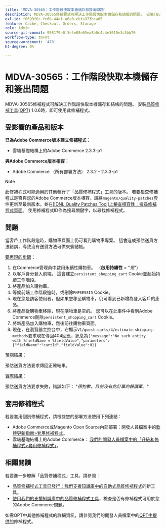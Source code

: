 ```yaml
---
title: 'MDVA-30565：工作階段快取本機儲存和簽出問題'
description: MDVA-30565修補程式可解決工作階段快取本機儲存和結帳的問題。 安裝[Quality Patches Tool (QPT)](/help/announcements/adobe-commerce-announcements/magento-quality-patches-released-new-tool-to-self-serve-quality-patches.md) 1.0.6後，即可使用此修補程式。
exl-id: f0693f0c-fc6b-44af-a6a0-ebfa973bca65
feature: Cache, Checkout, Orders, Storage
role: Admin
source-git-commit: 958179e0f3efe08e65ea8b0c4c4e1015e3c5bb76
workflow-type: tm+mt
source-wordcount: '470'
ht-degree: 0%

---
```


# MDVA-30565：工作階段快取本機儲存和簽出問題

MDVA-30565修補程式可解決工作階段快取本機儲存和結帳的問題。 安裝[品質修補工具(QPT)](/help/announcements/adobe-commerce-announcements/magento-quality-patches-released-new-tool-to-self-serve-quality-patches.md) 1.0.6時，即可使用此修補程式。

## 受影響的產品和版本

**已為Adobe Commerce版本建立修補程式：**

* 雲端基礎結構上的Adobe Commerce 2.3.3-p1

**與Adobe Commerce版本相容：**

* Adobe Commerce （所有部署方法） 2.3.2 - 2.3.3-p1

>[!NOTE]
>
>此修補程式可能適用於其他發行了「品質修補程式」工具的版本。 若要檢查修補程式是否與您的Adobe Commerce版本相容，請將`magento/quality-patches`套件更新至最新版本，並在[[!DNL Quality Patches Tool]上檢查相容性：搜尋修補程式頁面](https://devdocs.magento.com/quality-patches/tool.html#patch-grid)。 使用修補程式ID作為搜尋關鍵字，以尋找修補程式。

## 問題

當客戶工作階段逾時，購物車頁面上仍可看到購物車專案。 這會造成預估送貨方法錯誤，導致沒有送貨方法可供來賓結帳。

<u>要再現的步驟</u>：

1. 在Commerce管理員中啟用永續性購物車。 （**啟用持續性** = &quot;*是*&quot;）
1. 以客戶身分登入前端。 這會建立`persistent_shopping_cart` Cookie並起始持續工作階段。
1. 將產品加入購物車。
1. 等候前端工作階段逾時，或刪除`PHPSESSID` Cookie。
1. 現在您是訪客使用者，但如果您移至購物車，仍可看到已新增為登入客戶的產品。
1. 將產品從購物車移除，現在購物車是空的。 您可以在此事件中看到Adobe Commerce刪除`persistent_shopping_cart` Cookie。
1. 將新產品加入購物車，然後前往購物車頁面。
1. 現在，在瀏覽器主控台中，它顯示`V1/guest-carts/4/estimate-shipping-methods`要求現在傳回404回應，訊息為`{"message":"No such entity        with %fieldName = %fieldValue","parameters":{"fieldName":"cartId","fieldValue":0}}`

<u>預期結果</u>：

預估送貨方法要求傳回正確結果。

<u>實際結果</u>：

預估送貨方法要求失敗，錯誤如下： &quot;*很抱歉，目前沒有此訂單的報價單。*&quot;

## 套用修補程式

若要套用個別修補程式，請根據您的部署方法使用下列連結：

* Adobe Commerce或Magento Open Source內部部署：開發人員檔案中的[軟體更新指南>套用修補程式](https://devdocs.magento.com/guides/v2.4/comp-mgr/patching/mqp.html)。
* 雲端基礎結構上的Adobe Commerce： [我們的開發人員檔案中的「升級和修補程式>套用修補程式」](https://devdocs.magento.com/cloud/project/project-patch.html)。

## 相關閱讀

若要進一步瞭解「品質修補程式」工具，請參閱：

* [品質修補程式工具已發行：我們支援知識庫中的自助式品質修補程式](/help/announcements/adobe-commerce-announcements/magento-quality-patches-released-new-tool-to-self-serve-quality-patches.md)的新工具。
* [使用我們的支援知識庫中的品質修補程式工具](/help/support-tools/patches-available-in-qpt-tool/check-patch-for-magento-issue-with-magento-quality-patches.md)，檢查是否有修補程式可用於您的Adobe Commerce問題。

如需QPT中其他修補程式的詳細資訊，請參閱我們的開發人員檔案中的[QPT中提供的](https://devdocs.magento.com/quality-patches/tool.html#patch-grid)修補程式。
